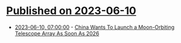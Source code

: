 # [Published on 2023-06-10](index.md)

* [2023-06-10, 07:00:00](https://science.slashdot.org/story/23/06/09/2241207/china-wants-to-launch-a-moon-orbiting-telescope-array-as-soon-as-2026?utm_source=rss1.0mainlinkanon&utm_medium=feed) - [China Wants To Launch a Moon-Orbiting Telescope Array As Soon As 2026](https://science.slashdot.org/story/23/06/09/2241207/china-wants-to-launch-a-moon-orbiting-telescope-array-as-soon-as-2026?utm_source=rss1.0mainlinkanon&utm_medium=feed)

